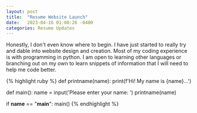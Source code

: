 ```yaml
---
layout: post
title:  "Resume Website Launch"
date:   2023-04-16 01:00:26 -0400
categories: Resume Updates
---
```

Honestly, I don't even know where to begin. I have just started to really try and dable into website design and creation. Most of my coding experience is with programming in python. I am open to learning other languages or branching out on my own to learn snippets of information that I will need to help me code better.

{% highlight ruby %}
def printname(name):
  print(f'Hi! My name is {name}...')


def main():
  name = input('Please enter your name: ')
  printname(name)

if __name__ == "__main__":
  main()
{% endhighlight %}

